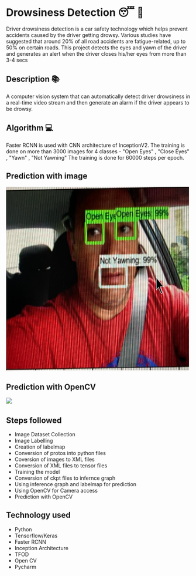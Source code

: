 # Drowsiness Detection 😴 🚗 

Driver drowsiness detection is a car safety technology which helps prevent accidents caused by the driver getting drowsy. Various studies have suggested that around 20% of all road accidents are fatigue-related, up to 50% on certain roads.
This project detects the eyes and yawn of the driver and generates an alert when the driver closes his/her eyes from more than 3-4 secs

## Description 📚
A computer vision system that can automatically detect driver drowsiness in a real-time video stream and then generate an alarm if the driver appears to be drowsy.

## Algorithm 💻
Faster RCNN is used with CNN architecture of InceptionV2.
The training is done on more than 3000 images for 4 classes - "Open Eyes" , "Close Eyes" , "Yawn" , "Not Yawning"
The training is done for 60000 steps per epoch. 


## Prediction with image
<img src="WhatsApp Image 2021-11-29 at 16.04.14.jpeg" width= 500 height= 500>

## Prediction with OpenCV
<img src="detect gif.gif">


## Steps followed

- Image Dataset Collection
- Image Labelling
- Creation of labelmap 
- Conversion of protos into python files
- Coversion of images to XML files
- Conversion of XML files to tensor files
- Training the model 
- Conversion of ckpt files to infernce graph 
- Using inference graph and labelmap for prediction
- Using OpenCV for Camera access 
- Prediction with OpenCV

## Technology used
- Python
- Tensorflow/Keras
- Faster RCNN 
- Inception Architecture
- TFOD 
- Open CV
- Pycharm
